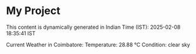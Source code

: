 # My Project

This content is dynamically generated in Indian Time (IST): 2025-02-08 18:35:41 IST


Current Weather in Coimbatore:
Temperature: 28.88 °C
Condition: clear sky
